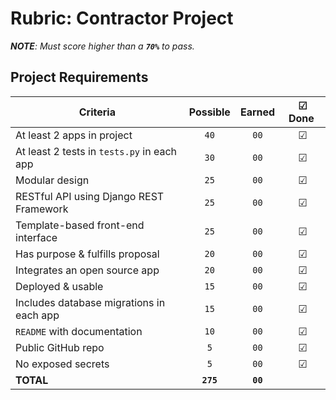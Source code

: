 # Rubric: Contractor Project

_**NOTE**: Must score higher than a **`70%`** to pass._

## Project Requirements

| Criteria                                   | Possible  |  Earned  | ☑ Done ️ |
| ------------------------------------------ | :-------: | :------: | :------: |
| At least 2 apps in project                 |   `40`    |   `00`   |    ☑     |
| At least 2 tests in `tests.py` in each app |   `30`    |   `00`   |    ☑     |
| Modular design                             |   `25`    |   `00`   |    ☑     |
| RESTful API using Django REST Framework    |   `25`    |   `00`   |    ☑     |
| Template-based front-end interface         |   `25`    |   `00`   |    ☑     |
| Has purpose & fulfills proposal            |   `20`    |   `00`   |    ☑     |
| Integrates an open source app              |   `20`    |   `00`   |    ☑     |
| Deployed & usable                          |   `15`    |   `00`   |    ☑     |
| Includes database migrations in each app   |   `15`    |   `00`   |    ☑     |
| `README` with documentation                |   `10`    |   `00`   |    ☑     |
| Public GitHub repo                         |    `5`    |   `00`   |    ☑     |
| No exposed secrets                         |    `5`    |   `00`   |    ☑     |
| **TOTAL**                                  | **`275`** | **`00`** |          |
